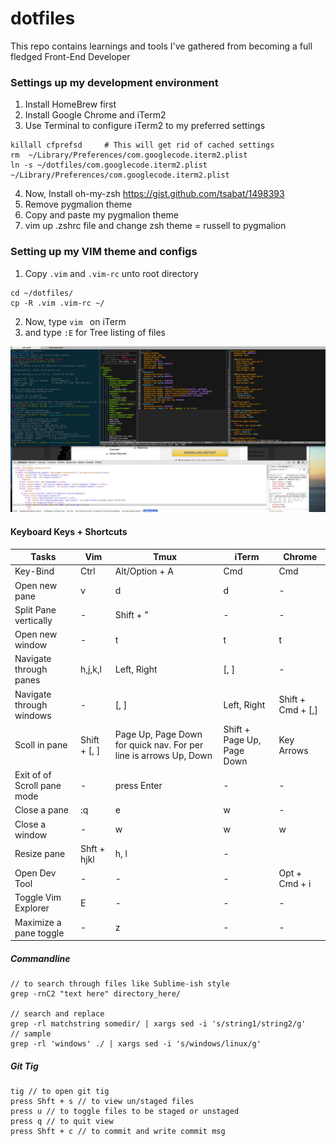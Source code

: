 dotfiles
=======================

This repo contains learnings and tools I've gathered from becoming a full fledged Front-End Developer

### Settings up my development environment
1. Install HomeBrew first
2. Install Google Chrome and iTerm2
3. Use Terminal to configure iTerm2 to my preferred settings

```
killall cfprefsd     # This will get rid of cached settings
rm  ~/Library/Preferences/com.googlecode.iterm2.plist
ln -s ~/dotfiles/com.googlecode.iterm2.plist ~/Library/Preferences/com.googlecode.iterm2.plist
```

4. Now, Install oh-my-zsh https://gist.github.com/tsabat/1498393
5. Remove pygmalion theme
6. Copy and paste my pygmalion theme 
7. vim up .zshrc file and change zsh theme = russell to pygmalion

### Setting up my VIM theme and configs
1. Copy ```.vim``` and ```.vim-rc``` unto root directory
```
cd ~/dotfiles/
cp -R .vim .vim-rc ~/
```
2. Now, type ```vim ``` on iTerm
3. and type ```:E``` for Tree listing of files

![Alt devenvironemnt](devenvironment.png)
#### Keyboard Keys + Shortcuts
Tasks | Vim | Tmux | iTerm | Chrome
--- | --- | --- | --- | ---
Key-Bind | Ctrl | Alt/Option + A | Cmd | Cmd
Open new pane | v | d | d | -
Split Pane vertically | - | Shift + " | - | -
Open new window | - | t | t | t
Navigate through panes | h,j,k,l | Left, Right | [, ] | -
Navigate through windows | - | [, ] | Left, Right | Shift + Cmd + [,]
Scoll in pane | Shift + [, ] | Page Up, Page Down for quick nav. For per line is arrows Up, Down | Shift + Page Up, Page Down | Key Arrows
Exit of of Scroll pane mode | - | press Enter | - | -
Close a pane | :q | e | w | -
Close a window | - | w | w | w
Resize pane | Shft + hjkl | h, l | -
Open Dev Tool | - | - | - | Opt + Cmd + i
Toggle Vim Explorer | E | - | - | -
Maximize a pane toggle | - | z | - | -

##### Commandline 
```
// to search through files like Sublime-ish style
grep -rnC2 "text here" directory_here/

// search and replace
grep -rl matchstring somedir/ | xargs sed -i 's/string1/string2/g'
// sample
grep -rl 'windows' ./ | xargs sed -i 's/windows/linux/g'
```
##### Git Tig
```
tig // to open git tig
press Shft + s // to view un/staged files
press u // to toggle files to be staged or unstaged
press q // to quit view
press Shft + c // to commit and write commit msg
```
